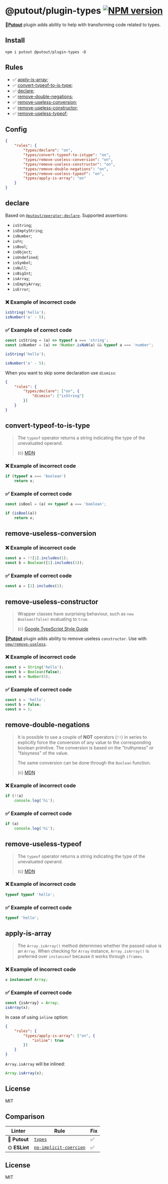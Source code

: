 # @putout/plugin-types [![NPM version][NPMIMGURL]][NPMURL]

[NPMIMGURL]: https://img.shields.io/npm/v/@putout/plugin-types.svg?style=flat&longCache=true
[NPMURL]: https://npmjs.org/package/@putout/plugin-types "npm"

🐊[**Putout**](https://github.com/coderaiser/putout) plugin adds ability to help with transforming code related to types.

## Install

```
npm i putout @putout/plugin-types -D
```

## Rules

- ✅ [apply-is-array](#apply-is-array);
- ✅ [convert-typeof-to-is-type](#convert-typeof-to-is-type);
- ✅ [declare](#declare);
- ✅ [remove-double-negations](#remove-double-negations);
- ✅ [remove-useless-conversion](#remove-useless-conversion);
- ✅ [remove-useless-constructor](#remove-useless-constructor);
- ✅ [remove-useless-typeof](#remove-useless-typeof);

## Config

```json
{
    "rules": {
        "types/declare": "on",
        "types/convert-typeof-to-istype": "on",
        "types/remove-useless-conversion": "on",
        "types/remove-useless-constructor": "on",
        "types/remove-double-negations": "on",
        "types/remove-useless-typeof": "on",
        "types/apply-is-array": "on"
    }
}
```

## declare

Based on [`@putout/operator-declare`](https://github.com/coderaiser/putout/tree/master/packages/operator-declare#putoutoperator-declare-).
Supported assertions:

- `isString`;
- `isEmptyString`;
- `isNumber`;
- `isFn`;
- `isBool`;
- `isObject`;
- `isUndefined`;
- `isSymbol`;
- `isNull`;
- `isBigInt`;
- `isArray`;
- `isEmptyArray`;
- `isError`;

### ❌ Example of incorrect code

```js
isString('hello');
isNumber('a' - 5);
```

### ✅ Example of correct code

```js
const isString = (a) => typeof a === 'string';
const isNumber = (a) => !Number.isNaN(a) && typeof a === 'number';

isString('hello');

isNumber('a' - 5);
```

When you want to skip some declaration use `dismiss`:

```json
{
    "rules": {
        "types/declare": ["on", {
            "dismiss": ["isString"]
        }]
    }
}
```

## convert-typeof-to-is-type

> The `typeof` operator returns a string indicating the type of the unevaluated operand.
>
> (c) [MDN](https://developer.mozilla.org/en-US/docs/Web/JavaScript/Reference/Operators/typeof)

### ❌ Example of incorrect code

```js
if (typeof a === 'boolean')
    return x;
```

### ✅ Example of correct code

```js
const isBool = (a) => typeof a === 'boolean';

if (isBool(a))
    return x;
```

## remove-useless-conversion

### ❌ Example of incorrect code

```js
const a = !![1].includes(1);
const b = Boolean([1].includes(1));
```

### ✅ Example of correct code

```js
const a = [1].includes(1);
```

## remove-useless-constructor

> Wrapper classes have surprising behaviour, such as `new Boolean(false)` evaluating to `true`.
>
> (c) [Google TypeScript Style Guide](https://google.github.io/styleguide/tsguide.html#primitive-types-wrapper-classes)

🐊[**Putout**](https://github.com/coderaiser/putout) plugin adds ability to remove useless `constructor`. Use with [`new/remove-useless`](https://github.com/coderaiser/putout/tree/master/packages/plugin-new#readme).

### ❌ Example of incorrect code

```js
const s = String('hello');
const b = Boolean(false);
const n = Number(5);
```

### ✅ Example of correct code

```js
const s = 'hello';
const b = false;
const n = 5;
```

## remove-double-negations

> It is possible to use a couple of **NOT** operators (`!!`) in series to explicitly force the conversion of any value to the corresponding boolean primitive. The conversion is based on the "truthyness" or "falsyness" of the value.
>
> The same conversion can be done through the `Boolean` function.
>
> (c) [MDN](https://developer.mozilla.org/en-US/docs/Web/JavaScript/Reference/Operators/Logical_NOT)

### ❌ Example of incorrect code

```js
if (!!a)
    console.log('hi');
```

### ✅ Example of correct code

```js
if (a)
    console.log('hi');
```

## remove-useless-typeof

> The `typeof` operator returns a string indicating the type of the unevaluated operand.
>
> (c) [MDN](https://developer.mozilla.org/en-US/docs/Web/JavaScript/Reference/Operators/typeof)

### ❌ Example of incorrect code

```js
typeof typeof 'hello';
```

### ✅ Example of correct code

```js
typeof 'hello';
```

## apply-is-array

> The `Array.isArray()` method determines whether the passed value is an `Array`.
> When checking for `Array` instance, `Array.isArray()` is preferred over `instanceof` because it works through `iframes`.

### ❌ Example of incorrect code

```js
x instanceof Array;
```

### ✅ Example of correct code

```js
const {isArray} = Array;
isArray(x);
```

In case of using `inline` option:

```json
{
    "rules": {
        "types/apply-is-array": ["on", {
            "inline": true
        }]
    }
}
```

`Array.isArray` will be inlined:

```js
Array.isArray(x);
```

## License

MIT

## Comparison

Linter | Rule | Fix
--------|-------|------------|
🐊 **Putout** | [`types`](https://github.com/coderaiser/putout/tree/master/packages/plugin-types#readme)| ✅
⏣ **ESLint** | [`no-implicit-coercion`](https://eslint.org/docs/rules/no-implicit-coercion) | ✅

## License

MIT
